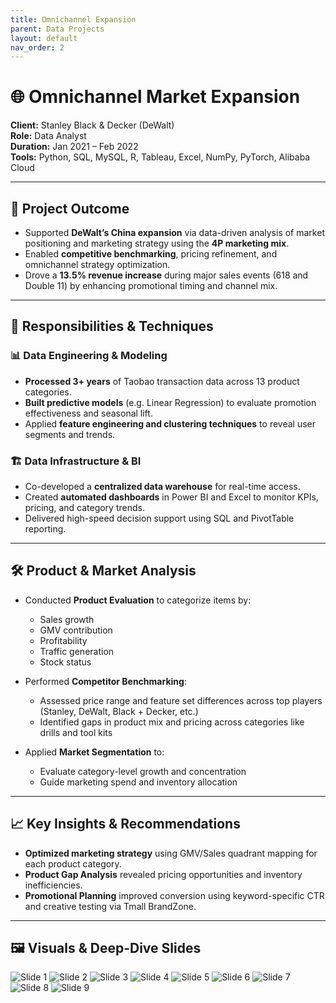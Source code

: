 ```yaml
---
title: Omnichannel Expansion
parent: Data Projects
layout: default
nav_order: 2
---
```

# 🌐 Omnichannel Market Expansion

**Client:** Stanley Black & Decker (DeWalt)  
**Role:** Data Analyst  
**Duration:** Jan 2021 – Feb 2022  
**Tools:** Python, SQL, MySQL, R, Tableau, Excel, NumPy, PyTorch, Alibaba Cloud

---

## 📌 Project Outcome

- Supported **DeWalt’s China expansion** via data-driven analysis of market positioning and marketing strategy using the **4P marketing mix**.
- Enabled **competitive benchmarking**, pricing refinement, and omnichannel strategy optimization.
- Drove a **13.5% revenue increase** during major sales events (618 and Double 11) by enhancing promotional timing and channel mix.

---

## 🧠 Responsibilities & Techniques

### 📊 Data Engineering & Modeling
- **Processed 3+ years** of Taobao transaction data across 13 product categories.
- **Built predictive models** (e.g. Linear Regression) to evaluate promotion effectiveness and seasonal lift.
- Applied **feature engineering and clustering techniques** to reveal user segments and trends.

### 🏗️ Data Infrastructure & BI
- Co-developed a **centralized data warehouse** for real-time access.
- Created **automated dashboards** in Power BI and Excel to monitor KPIs, pricing, and category trends.
- Delivered high-speed decision support using SQL and PivotTable reporting.

---

## 🛠️ Product & Market Analysis

- Conducted **Product Evaluation** to categorize items by:
    - Sales growth
    - GMV contribution
    - Profitability
    - Traffic generation
    - Stock status

- Performed **Competitor Benchmarking**:
    - Assessed price range and feature set differences across top players (Stanley, DeWalt, Black + Decker, etc.)
    - Identified gaps in product mix and pricing across categories like drills and tool kits

- Applied **Market Segmentation** to:
    - Evaluate category-level growth and concentration
    - Guide marketing spend and inventory allocation

---

## 📈 Key Insights & Recommendations

- **Optimized marketing strategy** using GMV/Sales quadrant mapping for each product category.
- **Product Gap Analysis** revealed pricing opportunities and inventory inefficiencies.
- **Promotional Planning** improved conversion using keyword-specific CTR and creative testing via Tmall BrandZone.

---

## 🖼️ Visuals & Deep-Dive Slides
![Slide 1](/assets/images/Data1-1.png)
![Slide 2](/assets/images/Data1-2.png)
![Slide 3](/assets/images/Data1-3.png)
![Slide 4](/assets/images/Data1-4.png)
![Slide 5](/assets/images/Data1-5.png)
![Slide 6](/assets/images/Data1-6.png)
![Slide 7](/assets/images/Data1-7.png)
![Slide 8](/assets/images/Data1-8.png)
![Slide 9](/assets/images/Data1-9.png)